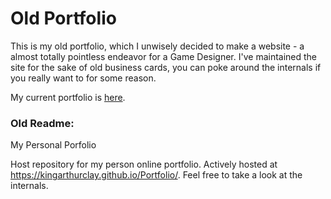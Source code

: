 # Old Portfolio

This is my old portfolio, which I unwisely decided to make a website - a almost totally pointless endeavor for a Game Designer. I've maintained the site for the sake of old business cards, you can poke around the internals if you really want to for some reason.

My current portfolio is [here](https://clayodom1.wixsite.com/acogamedev "Current Resume").

### Old Readme:

My Personal Porfolio

Host repository for my person online portfolio. Actively hosted at https://kingarthurclay.github.io/Portfolio/. Feel free to take a look at the internals.
